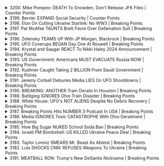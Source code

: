<details>
<summary>3200. Mike Pompeo: DEATH To Snowden, Don't Release JFK Files | Counter Points</summary><br>

<a href="https://www.youtube.com/watch?v=ka6ngMisyh4" target="_blank">
    <img src="https://img.youtube.com/vi/ka6ngMisyh4/maxresdefault.jpg" 
        alt="[Youtube]" width="200">
</a>

# Mike Pompeo: DEATH To Snowden, Don't Release JFK Files | Counter Points


</details>

<details>
<summary>3199. Bernie: EXPAND Social Security | Counter Points</summary><br>

<a href="https://www.youtube.com/watch?v=iWGLkVhJ-vw" target="_blank">
    <img src="https://img.youtube.com/vi/iWGLkVhJ-vw/maxresdefault.jpg" 
        alt="[Youtube]" width="200">
</a>

# Bernie: EXPAND Social Security | Counter Points


</details>

<details>
<summary>3198. Elon On Cutting Ukraine Starlink: No WW3 | Breaking Points</summary><br>

<a href="https://www.youtube.com/watch?v=q6SH79av92s" target="_blank">
    <img src="https://img.youtube.com/vi/q6SH79av92s/maxresdefault.jpg" 
        alt="[Youtube]" width="200">
</a>

# Elon On Cutting Ukraine Starlink: No WW3 | Breaking Points


</details>

<details>
<summary>3197. Pat McAfee TAUNTS Brett Favre Over Defamation Suit | Breaking Points</summary><br>

<a href="https://www.youtube.com/watch?v=RnC6BdaOSw0" target="_blank">
    <img src="https://img.youtube.com/vi/RnC6BdaOSw0/maxresdefault.jpg" 
        alt="[Youtube]" width="200">
</a>

# Pat McAfee TAUNTS Brett Favre Over Defamation Suit | Breaking Points


</details>

<details>
<summary>3196. Zelensky TEAMS UP With JP Morgan, Blackrock | Breaking Points</summary><br>

<a href="https://www.youtube.com/watch?v=qqeLtXLEe7o" target="_blank">
    <img src="https://img.youtube.com/vi/qqeLtXLEe7o/maxresdefault.jpg" 
        alt="[Youtube]" width="200">
</a>

# Zelensky TEAMS UP With JP Morgan, Blackrock | Breaking Points


</details>

<details>
<summary>3195. UFO Coverups BEGAN Day One At Roswell | Breaking Points</summary><br>

<a href="https://www.youtube.com/watch?v=e4HEHqNBjTc" target="_blank">
    <img src="https://img.youtube.com/vi/e4HEHqNBjTc/maxresdefault.jpg" 
        alt="[Youtube]" width="200">
</a>

# UFO Coverups BEGAN Day One At Roswell | Breaking Points


</details>

<details>
<summary>3194. Krystal and Saagar REACT To Nikki Haley 2024 Announcement | Breaking Points</summary><br>

<a href="https://www.youtube.com/watch?v=C-yAxOWlj8s" target="_blank">
    <img src="https://img.youtube.com/vi/C-yAxOWlj8s/maxresdefault.jpg" 
        alt="[Youtube]" width="200">
</a>

# Krystal and Saagar REACT To Nikki Haley 2024 Announcement | Breaking Points


</details>

<details>
<summary>3193. US Government: Americans MUST EVACUATE Russia NOW | Breaking Points</summary><br>

<a href="https://www.youtube.com/watch?v=QWBRHxjTiDo" target="_blank">
    <img src="https://img.youtube.com/vi/QWBRHxjTiDo/maxresdefault.jpg" 
        alt="[Youtube]" width="200">
</a>

# US Government: Americans MUST EVACUATE Russia NOW | Breaking Points


</details>

<details>
<summary>3192. Kushner Caught Taking 2 BILLION From Saudi Government | Breaking Points</summary><br>

<a href="https://www.youtube.com/watch?v=91X0ZeSDppo" target="_blank">
    <img src="https://img.youtube.com/vi/91X0ZeSDppo/maxresdefault.jpg" 
        alt="[Youtube]" width="200">
</a>

# Kushner Caught Taking 2 BILLION From Saudi Government | Breaking Points


</details>

<details>
<summary>3191. Jeremy Corbell Debunks Media LIES On UFO Shootdowns | Breaking Points</summary><br>

<a href="https://www.youtube.com/watch?v=LLUGqycLcok" target="_blank">
    <img src="https://img.youtube.com/vi/LLUGqycLcok/maxresdefault.jpg" 
        alt="[Youtube]" width="200">
</a>

# Jeremy Corbell Debunks Media LIES On UFO Shootdowns | Breaking Points


</details>

<details>
<summary>3190. BREAKING: ANOTHER Train Derails In Houston | Breaking Points</summary><br>

<a href="https://www.youtube.com/watch?v=q2CP-C8U57g" target="_blank">
    <img src="https://img.youtube.com/vi/q2CP-C8U57g/maxresdefault.jpg" 
        alt="[Youtube]" width="200">
</a>

# BREAKING: ANOTHER Train Derails In Houston | Breaking Points


</details>

<details>
<summary>3189. Buttigieg IGNORES Ohio Train Disaster | Breaking Points</summary><br>

<a href="https://www.youtube.com/watch?v=-g0uKR0i24k" target="_blank">
    <img src="https://img.youtube.com/vi/-g0uKR0i24k/maxresdefault.jpg" 
        alt="[Youtube]" width="200">
</a>

# Buttigieg IGNORES Ohio Train Disaster | Breaking Points


</details>

<details>
<summary>3188. White House: UFO's NOT ALIENS Despite No Debris Recovery | Breaking Points</summary><br>

<a href="https://www.youtube.com/watch?v=IJ18nP-bXUE" target="_blank">
    <img src="https://img.youtube.com/vi/IJ18nP-bXUE/maxresdefault.jpg" 
        alt="[Youtube]" width="200">
</a>

# White House: UFO's NOT ALIENS Despite No Debris Recovery | Breaking Points


</details>

<details>
<summary>3187. Breaking Points Hits NUMBER 3 Podcast In USA | Breaking Points</summary><br>

<a href="https://www.youtube.com/watch?v=a4aAPOdcmTQ" target="_blank">
    <img src="https://img.youtube.com/vi/a4aAPOdcmTQ/maxresdefault.jpg" 
        alt="[Youtube]" width="200">
</a>

# Breaking Points Hits NUMBER 3 Podcast In USA | Breaking Points


</details>

<details>
<summary>3186. Media IGNORES Toxic CATASTROPHE With Ohio Derailment | Breaking Points</summary><br>

<a href="https://www.youtube.com/watch?v=k1FPduhwQx0" target="_blank">
    <img src="https://img.youtube.com/vi/k1FPduhwQx0/maxresdefault.jpg" 
        alt="[Youtube]" width="200">
</a>

# Media IGNORES Toxic CATASTROPHE With Ohio Derailment | Breaking Points


</details>

<details>
<summary>3185. How Big Sugar NUKED School Soda Ban | Breaking Points</summary><br>

<a href="https://www.youtube.com/watch?v=3-UCrBxhsKo" target="_blank">
    <img src="https://img.youtube.com/vi/3-UCrBxhsKo/maxresdefault.jpg" 
        alt="[Youtube]" width="200">
</a>

# How Big Sugar NUKED School Soda Ban | Breaking Points


</details>

<details>
<summary>3184. Israeli PM Bombshell: US KILLED Ukraine Peace Deal | Breaking Points</summary><br>

<a href="https://www.youtube.com/watch?v=0yma0LxyVVs" target="_blank">
    <img src="https://img.youtube.com/vi/0yma0LxyVVs/maxresdefault.jpg" 
        alt="[Youtube]" width="200">
</a>

# Israeli PM Bombshell: US KILLED Ukraine Peace Deal | Breaking Points


</details>

<details>
<summary>3183. Taylor Lorenz SMEARS Mr. Beast As Ableist  | Breaking Points</summary><br>

<a href="https://www.youtube.com/watch?v=N8Yi6l38aFo" target="_blank">
    <img src="https://img.youtube.com/vi/N8Yi6l38aFo/maxresdefault.jpg" 
        alt="[Youtube]" width="200">
</a>

# Taylor Lorenz SMEARS Mr. Beast As Ableist  | Breaking Points


</details>

<details>
<summary>3182. Lula SHOCKS CNN: REFUSES Weapons To Ukraine | Breaking Points</summary><br>

<a href="https://www.youtube.com/watch?v=EFIR3QKB6CM" target="_blank">
    <img src="https://img.youtube.com/vi/EFIR3QKB6CM/maxresdefault.jpg" 
        alt="[Youtube]" width="200">
</a>

# Lula SHOCKS CNN: REFUSES Weapons To Ukraine | Breaking Points


</details>

<details>
<summary>3181. MEATBALL RON: Trump's New DeSantis Nickname | Breaking Points</summary><br>

<a href="https://www.youtube.com/watch?v=tiZoVUwefLM" target="_blank">
    <img src="https://img.youtube.com/vi/tiZoVUwefLM/maxresdefault.jpg" 
        alt="[Youtube]" width="200">
</a>

# MEATBALL RON: Trump's New DeSantis Nickname | Breaking Points


</details>

